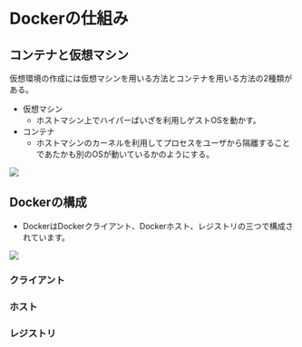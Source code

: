 # Dockerの仕組み

## コンテナと仮想マシン
仮想環境の作成には仮想マシンを用いる方法とコンテナを用いる方法の2種類がある。
- 仮想マシン
  - ホストマシン上でハイパーばいざを利用しゲストOSを動かす。
- コンテナ
  - ホストマシンのカーネルを利用してプロセスをユーザから隔離することであたかも別のOSが動いているかのようにする。

![](https://i.imgur.com/XqDGSm9.png)

## Dockerの構成
- DockerはDockerクライアント、Dockerホスト、レジストリの三つで構成されています。

![](https://i.imgur.com/ojrgfOM.png)

### クライアント

### ホスト

### レジストリ